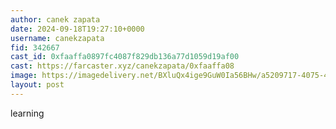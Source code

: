 ```yaml
---
author: canek zapata
date: 2024-09-18T19:27:10+0000
username: canekzapata
fid: 342667
cast_id: 0xfaaffa0897fc4087f829db136a77d1059d19af00
cast: https://farcaster.xyz/canekzapata/0xfaaffa08
image: https://imagedelivery.net/BXluQx4ige9GuW0Ia56BHw/a5209717-4075-4595-8a2d-c07e098ae000/original
layout: post
---
```


learning

<img src='https://imagedelivery.net/BXluQx4ige9GuW0Ia56BHw/a5209717-4075-4595-8a2d-c07e098ae000/original' alt='' referrerpolicy='no-referrer'/>
